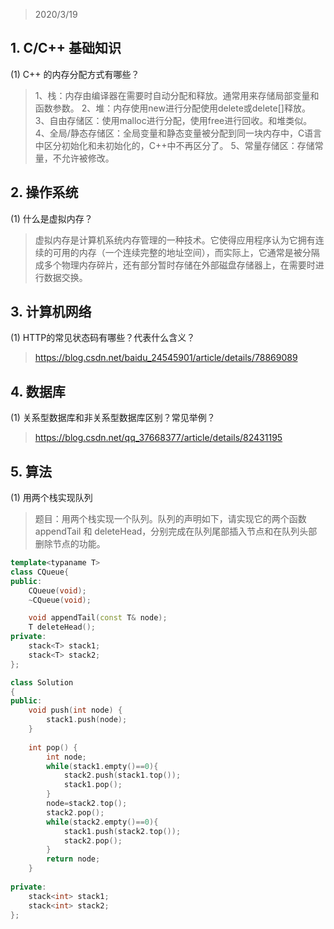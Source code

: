 > 2020/3/19 

## 1. C/C++ 基础知识
(1) C++ 的内存分配方式有哪些？

> 1、栈：内存由编译器在需要时自动分配和释放。通常用来存储局部变量和函数参数。
> 2、堆：内存使用new进行分配使用delete或delete[]释放。
> 3、自由存储区：使用malloc进行分配，使用free进行回收。和堆类似。
> 4、全局/静态存储区：全局变量和静态变量被分配到同一块内存中，C语言中区分初始化和未初始化的，C++中不再区分了。
> 5、常量存储区：存储常量，不允许被修改。

## 2. 操作系统
(1) 什么是虚拟内存？

> 虚拟内存是计算机系统内存管理的一种技术。它使得应用程序认为它拥有连续的可用的内存（一个连续完整的地址空间），而实际上，它通常是被分隔成多个物理内存碎片，还有部分暂时存储在外部磁盘存储器上，在需要时进行数据交换。

## 3. 计算机网络
(1) HTTP的常见状态码有哪些？代表什么含义？

> https://blog.csdn.net/baidu_24545901/article/details/78869089

## 4. 数据库
(1) 关系型数据库和非关系型数据库区别？常见举例？

> https://blog.csdn.net/qq_37668377/article/details/82431195

## 5. 算法
(1) 用两个栈实现队列

> 题目：用两个栈实现一个队列。队列的声明如下，请实现它的两个函数 appendTail 和 deleteHead，分别完成在队列尾部插入节点和在队列头部删除节点的功能。

```cpp
template<typaname T>
class CQueue{
public:
    CQueue(void);
    ~CQueue(void);

    void appendTail(const T& node);
    T deleteHead();
private:
    stack<T> stack1;
    stack<T> stack2;
};
```

```C++
class Solution
{
public:
    void push(int node) {
        stack1.push(node);
    }
 
    int pop() {
        int node;
        while(stack1.empty()==0){
            stack2.push(stack1.top());
            stack1.pop();
        }
        node=stack2.top();
        stack2.pop();
        while(stack2.empty()==0){
            stack1.push(stack2.top());
            stack2.pop();
        }
        return node;
    }
 
private:
    stack<int> stack1;
    stack<int> stack2;
};

```

